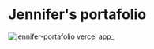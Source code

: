 # Jennifer's portafolio
![jennifer-portafolio vercel app_](https://user-images.githubusercontent.com/111991639/210150325-76aabdde-3f44-482b-b339-eb91687461b1.png)
